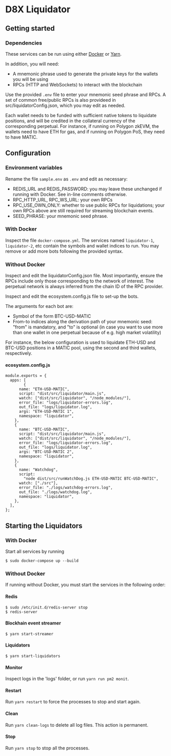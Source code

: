 # D8X Liquidator

## Getting started

### Dependencies

These services can be run using either [Docker](https://docs.docker.com/get-docker/) or [Yarn](https://yarnpkg.com/getting-started/install).

In addition, you will need:

- A mnemonic phrase used to generate the private keys for the wallets you will be using
- RPCs (HTTP and WebSockets) to interact with the blockchain

Use the provided `.env` file to enter your mnemonic seed phrase and RPCs. A set of common free/public RPCs is also provideed in src/liquidatorConfig.json, which you may edit as needed.

Each wallet needs to be funded with sufficient native tokens to liquidate positions, and will be credited in the collateral currency of the corresponding perpetual. For instance, if running on Polygon zkEVM, the wallets need to have ETH for gas, and if running on Polygon PoS, they need to have MATIC.

## Configuration

### Environment variables

Rename the file `sample.env` as `.env` and edit as necessary:

- REDIS_URL and REDIS_PASSWORD: you may leave these unchanged if running with Docker. See in-line comments otherwise.
- RPC_HTTP_URL, RPC_WS_URL: your own RPCs
- RPC_USE_OWN_ONLY: whether to use public RPCs for liquidations; your own RPCs above are still required for streaming blockchain events.
- SEED_PHRASE: your mnemonic seed phrase.

### With Docker

Inspect the file `docker-compose.yml`. The services named `liquidator-1`, `liquidator-2`, etc contain the symbols and wallet indices to run. You may remove or add more bots following the provided syntax.

### Without Docker

Inspect and edit the liquidatorConfig.json file. Most importantly, ensure the RPCs include only those corresponding to the network of interest. The perpetual network is always inferred from the chain ID of the RPC provider.

Inspect and edit the ecosystem.config.js file to set-up the bots.

The arguments for each bot are:

- Symbol of the form BTC-USD-MATIC
- From-to indices along the derivation path of your mnemonic seed: "from" is mandatory, and "to" is optional (in case you want to use more than one wallet in one perpetual because of e.g. high market volatility)

For instance, the below configuration is used to liquidate ETH-USD and BTC-USD positions in a MATIC pool, using the second and third wallets, respectively.

#### ecosystem.config.js

```
module.exports = {
  apps: [
        {
      name: "ETH-USD-MATIC",
      script: "dist/src/liquidator/main.js",
      watch: ["dist/src/liquidator", "/node_modules/"],
      error_file: "logs/liquidator-errors.log",
      out_file: "logs/liquidator.log",
      args: "ETH-USD-MATIC 1",
      namespace: "liquidator",
    },
    {
      name: "BTC-USD-MATIC",
      script: "dist/src/liquidator/main.js",
      watch: ["dist/src/liquidator", "/node_modules/"],
      error_file: "logs/liquidator-errors.log",
      out_file: "logs/liquidator.log",
      args: "BTC-USD-MATIC 2",
      namespace: "liquidator",
    },
    {
      name: "Watchdog",
      script:
        "node dist/src/runWatchDog.js ETH-USD-MATIC BTC-USD-MATIC",
      watch: ["./src"],
      error_file: "./logs/watchdog-errors.log",
      out_file: "./logs/watchdog.log",
      namespace: "liquidator",
    },
  ],
};
```

## Starting the Liquidators

### With Docker

Start all services by running

```
$ sudo docker-compose up --build
```

### Without Docker

If running without Docker, you must start the services in the following order:

#### Redis

```
$ sudo /etc/init.d/redis-server stop
$ redis-server
```

#### Blockhain event streamer

```
$ yarn start-streamer
```

#### Liquidators

```
$ yarn start-liquidators
```

#### Monitor

Inspect logs in the 'logs' folder, or run `yarn run pm2 monit`.

#### Restart

Run `yarn restart` to force the processes to stop and start again.

#### Clean

Run `yarn clean-logs` to delete all log files. This action is permanent.

#### Stop

Run `yarn stop` to stop all the processes.
